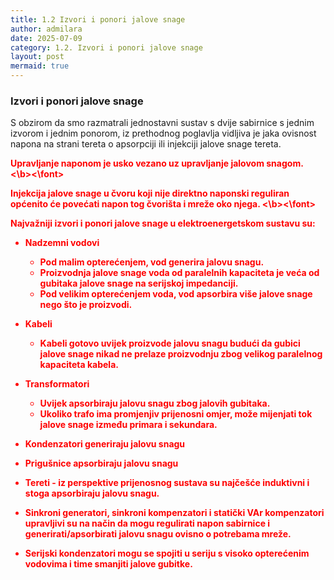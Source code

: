 ```yaml
---
title: 1.2 Izvori i ponori jalove snage
author: admilara
date: 2025-07-09
category: 1.2. Izvori i ponori jalove snage
layout: post
mermaid: true
---
```


### Izvori i ponori jalove snage

S obzirom da smo razmatrali jednostavni sustav s dvije sabirnice s jednim izvorom i jednim ponorom, iz prethodnog
poglavlja vidljiva je jaka ovisnost napona na strani tereta o apsorpciji ili injekciji jalove snage tereta.

<font color="red"><b> Upravljanje naponom je usko vezano uz upravljanje jalovom snagom. <\b><\font>

<font color="red"><b> Injekcija jalove snage u čvoru koji nije direktno naponski reguliran općenito će povećati napon tog čvorišta i mreže oko njega. <\b><\font>


Najvažniji izvori i ponori jalove snage u elektroenergetskom sustavu su:
- **Nadzemni vodovi** 
    - Pod malim opterećenjem, vod generira jalovu snagu.
    - Proizvodnja jalove snage voda od paralelnih kapaciteta je veća od gubitaka jalove snage na serijskoj impedanciji.
    - Pod velikim opterećenjem voda, vod apsorbira više jalove snage nego što je proizvodi.
    
- **Kabeli**
    - Kabeli gotovo uvijek proizvode jalovu snagu budući da gubici jalove snage nikad ne prelaze proizvodnju zbog velikog
    paralelnog kapaciteta kabela.

- **Transformatori** 
    - Uvijek apsorbiraju jalovu snagu zbog jalovih gubitaka.
    - Ukoliko trafo ima promjenjiv prijenosni omjer, može mijenjati tok jalove snage između primara i sekundara.

- **Kondenzatori** generiraju jalovu snagu

- **Prigušnice** apsorbiraju jalovu snagu

- **Tereti** - iz perspektive prijenosnog sustava su najčešće induktivni i stoga apsorbiraju jalovu snagu.

- **Sinkroni generatori, sinkroni kompenzatori i statički VAr kompenzatori** upravljivi su na način da mogu
regulirati napon sabirnice i generirati/apsorbirati jalovu snagu ovisno o potrebama mreže.

- **Serijski kondenzatori** mogu se spojiti u seriju s visoko opterećenim vodovima i time smanjiti jalove gubitke.



